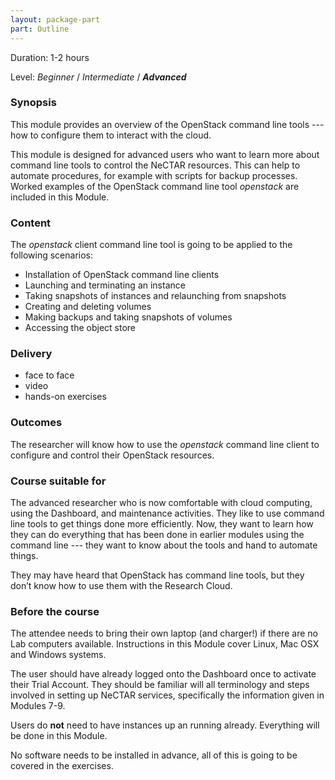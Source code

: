 ```yaml
---
layout: package-part
part: Outline
---
```


Duration: 1-2 hours

Level: _Beginner_ / _Intermediate_ / **_Advanced_**

### Synopsis

This module provides an overview of the OpenStack command line tools --- how to configure them to interact with the cloud.

This module is designed for advanced users who want to learn more about command line tools to control the NeCTAR resources. This can help to automate procedures, for example with scripts for backup processes. Worked examples of the OpenStack command line tool *openstack* are included in this Module. 



### Content

The *openstack* client command line tool is going to be applied to the following scenarios:

* Installation of OpenStack command line clients
* Launching and terminating an instance
* Taking snapshots of instances and relaunching from snapshots 
* Creating and deleting volumes
* Making backups and taking snapshots of volumes
* Accessing the object store


### Delivery

* face to face
* video
* hands-on exercises

### Outcomes

The researcher will know how to use the *openstack* command line client to configure and control their OpenStack resources. 

### Course suitable for

The advanced researcher who is now comfortable with cloud computing, using the Dashboard, and maintenance activities. 
They like to use command line tools to get things done more efficiently. Now, they want to learn how they can do everything that has been done in earlier modules using the command line --- they want to know about the tools and hand to automate things. 

They may have heard that OpenStack has command line tools, but they don’t know how to use them with the Research Cloud.


### Before the course

The attendee needs to bring their own laptop (and charger!) if there are no Lab computers available. Instructions in this Module cover Linux, Mac OSX and Windows systems.

The user should have already logged onto the Dashboard once to activate their Trial Account. They should be familiar will all terminology and steps involved in setting up NeCTAR services, specifically the information given in Modules 7-9.

Users do **not** need to have instances up an running already. Everything will be done in this Module.

No software needs to be installed in advance, all of this is going to be covered in the exercises.

